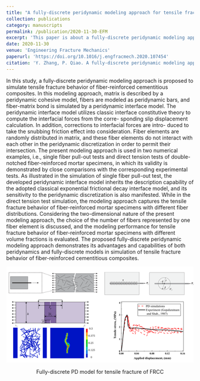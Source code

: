 ```yaml
---
title: "A fully-discrete peridynamic modeling approach for tensile fracture of fiber-reinforced cementitious composites"
collection: publications
category: manuscripts
permalink: /publication/2020-11-30-EFM
excerpt: 'This paper is about a fully-discrete peridynamic modeling approach to simulate tensile fracture behavior of fiber-reinforced cementitious composites.'
date: 2020-11-30
venue: 'Engineering Fracture Mechanics'
paperurl: 'https://doi.org/10.1016/j.engfracmech.2020.107454'
citation: 'Y. Zhang, P. Qiao. A fully-discrete peridynamic modeling approach for tensile fracture of fiber-reinforced cementitious composites. Eng. Fract. Mech. 2021, 242, 107454.'
---
```


In this study, a fully-discrete peridynamic modeling approach is proposed to simulate tensile fracture behavior of fiber-reinforced cementitious composites. In this modeling approach, matrix is described by a peridynamic cohesive model, fibers are modeled as peridynamic bars, and fiber-matrix bond is simulated by a peridynamic interface model. The peridynamic interface model utilizes classic interface constitutive theory to compute the interfacial forces from the corre- sponding slip displacement calculation. In addition, corrections to interfacial forces are intro- duced to take the snubbing friction effect into consideration. Fiber elements are randomly distributed in matrix, and these fiber elements do not interact with each other in the peridynamic discretization in order to permit their intersection. The present modeling approach is used in two numerical examples, i.e., single fiber pull-out tests and direct tension tests of double-notched fiber-reinforced mortar specimens, in which its validity is demonstrated by close comparisons with the corresponding experimental tests. As illustrated in the simulation of single fiber pull-out test, the developed peridynamic interface model inherits the description capability of the adopted classical exponential frictional decay interface model, and its sensitivity to the peridynamic discretization is also manifested. While in the direct tension test simulation, the modeling approach captures the tensile fracture behavior of fiber-reinforced mortar specimens with different fiber distributions. Considering the two-dimensional nature of the present modeling approach, the choice of the number of fibers represented by one fiber element is discussed, and the modeling performance for tensile fracture behavior of fiber-reinforced mortar specimens with different volume fractions is evaluated. The proposed fully-discrete peridynamic modeling approach demonstrates its advantages and capabilities of both peridynamics and fully-discrete models in simulation of tensile fracture behavior of fiber-reinforced cementitious composites.
<br>
<p align="center">
  <img src="/images/2020-11-30-EFM-p2.png">
</p>
<center>Fully-discrete PD model for tensile fracture of FRCC</center>
<br>
